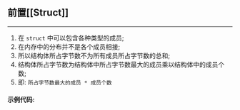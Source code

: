 ## 前置[[Struct]]

---
1. 在 `struct` 中可以包含各种类型的成员;
2. 在内存中的分布并不是各个成员相接;
3. 所以结构体所占字节数不为所有成员所占字节数的总和;
4. 结构体所占字节数为结构体中所占字节数最大的成员乘以结构体中的成员个数;
5. 即: `所占字节数最大的成员 * 成员个数`

#### 示例代码:
```c++

```